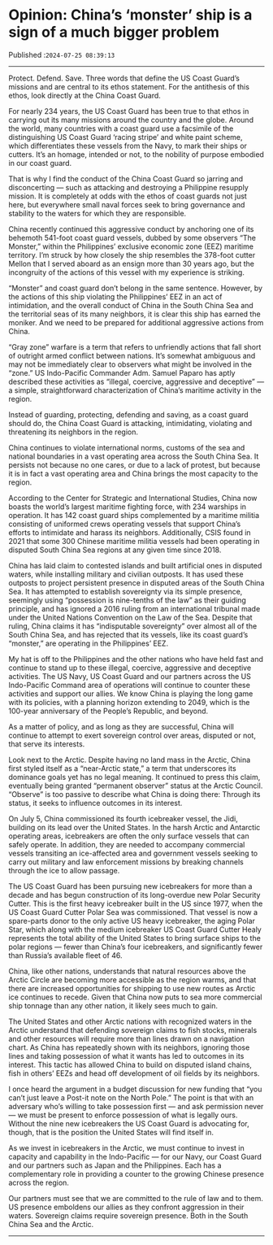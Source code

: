 # Opinion: China’s ‘monster’ ship is a sign of a much bigger problem

Published :`2024-07-25 08:39:13`

---

Protect. Defend. Save. Three words that define the US Coast Guard’s missions and are central to its ethos statement. For the antithesis of this ethos, look directly at the China Coast Guard.

For nearly 234 years, the US Coast Guard has been true to that ethos in carrying out its many missions around the country and the globe. Around the world, many countries with a coast guard use a facsimile of the distinguishing US Coast Guard ‘racing stripe’ and white paint scheme, which differentiates these vessels from the Navy, to mark their ships or cutters. It’s an homage, intended or not, to the nobility of purpose embodied in our coast guard.

That is why I find the conduct of the China Coast Guard so jarring and disconcerting — such as attacking and destroying a Philippine resupply mission. It is completely at odds with the ethos of coast guards not just here, but everywhere small naval forces seek to bring governance and stability to the waters for which they are responsible.

China recently continued this aggressive conduct by anchoring one of its behemoth 541-foot coast guard vessels, dubbed by some observers “The Monster,” within the Philippines’ exclusive economic zone (EEZ) maritime territory. I’m struck by how closely the ship resembles the 378-foot cutter Mellon that I served aboard as an ensign more than 30 years ago, but the incongruity of the actions of this vessel with my experience is striking.

“Monster” and coast guard don’t belong in the same sentence. However, by the actions of this ship violating the Philippines’ EEZ in an act of intimidation, and the overall conduct of China in the South China Sea and the territorial seas of its many neighbors, it is clear this ship has earned the moniker. And we need to be prepared for additional aggressive actions from China.

“Gray zone” warfare is a term that refers to unfriendly actions that fall short of outright armed conflict between nations. It’s somewhat ambiguous and may not be immediately clear to observers what might be involved in the “zone.” US Indo-Pacific Commander Adm. Samuel Paparo has aptly described these activities as “illegal, coercive, aggressive and deceptive” — a simple, straightforward characterization of China’s maritime activity in the region.

Instead of guarding, protecting, defending and saving, as a coast guard should do, the China Coast Guard is attacking, intimidating, violating and threatening its neighbors in the region.

China continues to violate international norms, customs of the sea and national boundaries in a vast operating area across the South China Sea. It persists not because no one cares, or due to a lack of protest, but because it is in fact a vast operating area and China brings the most capacity to the region.

According to the Center for Strategic and International Studies, China now boasts the world’s largest maritime fighting force, with 234 warships in operation. It has 142 coast guard ships complemented by a maritime militia consisting of uniformed crews operating vessels that support China’s efforts to intimidate and harass its neighbors. Additionally, CSIS found in 2021 that some 300 Chinese maritime militia vessels had been operating in disputed South China Sea regions at any given time since 2018.

China has laid claim to contested islands and built artificial ones in disputed waters, while installing military and civilian outposts. It has used these outposts to project persistent presence in disputed areas of the South China Sea. It has attempted to establish sovereignty via its simple presence, seemingly using “possession is nine-tenths of the law” as their guiding principle, and has ignored a 2016 ruling from an international tribunal made under the United Nations Convention on the Law of the Sea. Despite that ruling, China claims it has “indisputable sovereignty” over almost all of the South China Sea, and has rejected that its vessels, like its coast guard’s “monster,” are operating in the Philippines’ EEZ.

My hat is off to the Philippines and the other nations who have held fast and continue to stand up to these illegal, coercive, aggressive and deceptive activities. The US Navy, US Coast Guard and our partners across the US Indo-Pacific Command area of operations will continue to counter these activities and support our allies. We know China is playing the long game with its policies, with a planning horizon extending to 2049, which is the 100-year anniversary of the People’s Republic, and beyond.

As a matter of policy, and as long as they are successful, China will continue to attempt to exert sovereign control over areas, disputed or not, that serve its interests.

Look next to the Arctic. Despite having no land mass in the Arctic, China first styled itself as a “near-Arctic state,” a term that underscores its dominance goals yet has no legal meaning. It continued to press this claim, eventually being granted “permanent observer” status at the Arctic Council. “Observe” is too passive to describe what China is doing there: Through its status, it seeks to influence outcomes in its interest.

On July 5, China commissioned its fourth icebreaker vessel, the Jidi, building on its lead over the United States. In the harsh Arctic and Antarctic operating areas, icebreakers are often the only surface vessels that can safely operate. In addition, they are needed to accompany commercial vessels transiting an ice-affected area and government vessels seeking to carry out military and law enforcement missions by breaking channels through the ice to allow passage.

The US Coast Guard has been pursuing new icebreakers for more than a decade and has begun construction of its long-overdue new Polar Security Cutter. This is the first heavy icebreaker built in the US since 1977, when the US Coast Guard Cutter Polar Sea was commissioned. That vessel is now a spare-parts donor to the only active US heavy icebreaker, the aging Polar Star, which along with the medium icebreaker US Coast Guard Cutter Healy represents the total ability of the United States to bring surface ships to the polar regions — fewer than China’s four icebreakers, and significantly fewer than Russia’s available fleet of 46.

China, like other nations, understands that natural resources above the Arctic Circle are becoming more accessible as the region warms, and that there are increased opportunities for shipping to use new routes as Arctic ice continues to recede. Given that China now puts to sea more commercial ship tonnage than any other nation, it likely sees much to gain.

The United States and other Arctic nations with recognized waters in the Arctic understand that defending sovereign claims to fish stocks, minerals and other resources will require more than lines drawn on a navigation chart. As China has repeatedly shown with its neighbors, ignoring those lines and taking possession of what it wants has led to outcomes in its interest. This tactic has allowed China to build on disputed island chains, fish in others’ EEZs and head off development of oil fields by its neighbors.

I once heard the argument in a budget discussion for new funding that “you can’t just leave a Post-it note on the North Pole.” The point is that with an adversary who’s willing to take possession first — and ask permission never — we must be present to enforce possession of what is legally ours. Without the nine new icebreakers the US Coast Guard is advocating for, though, that is the position the United States will find itself in.

As we invest in icebreakers in the Arctic, we must continue to invest in capacity and capability in the Indo-Pacific — for our Navy, our Coast Guard and our partners such as Japan and the Philippines. Each has a complementary role in providing a counter to the growing Chinese presence across the region.

Our partners must see that we are committed to the rule of law and to them. US presence emboldens our allies as they confront aggression in their waters. Sovereign claims require sovereign presence. Both in the South China Sea and the Arctic.

---

